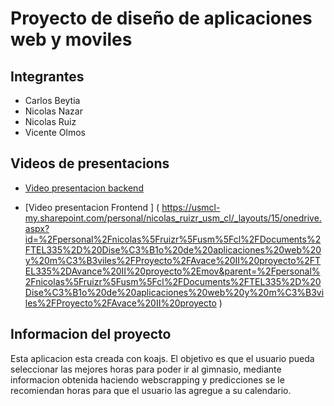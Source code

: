 # Proyecto de diseño de aplicaciones web y moviles

## Integrantes
 - Carlos Beytia
 - Nicolas Nazar
 - Nicolas Ruiz
 - Vicente Olmos
 
## Videos de presentacions
 - [Video presentacion backend ](https://usmcl-my.sharepoint.com/personal/nicolas_ruizr_usm_cl/_layouts/15/stream.aspx?id=%2Fpersonal%2Fnicolas_ruizr_usm_cl%2FDocuments%2FTEL335-%20Diseño%20de%20aplicaciones%20web%20y%20móviles%2FProyecto%2FAvance%20proyecto%2FAvance%20Proyecto-TEL335_Beytia-Nazar-Olmos-Ruiz%2Emov&ct=1683492623070&or=OWA-NT&cid=621030b2-5adc-3e32-76d5-9093d30a25cf&ga=1)

- [Video presentacion Frontend ] ( https://usmcl-my.sharepoint.com/personal/nicolas_ruizr_usm_cl/_layouts/15/onedrive.aspx?id=%2Fpersonal%2Fnicolas%5Fruizr%5Fusm%5Fcl%2FDocuments%2FTEL335%2D%20Dise%C3%B1o%20de%20aplicaciones%20web%20y%20m%C3%B3viles%2FProyecto%2FAvace%20II%20proyecto%2FTEL335%2DAvance%20II%20proyecto%2Emov&parent=%2Fpersonal%2Fnicolas%5Fruizr%5Fusm%5Fcl%2FDocuments%2FTEL335%2D%20Dise%C3%B1o%20de%20aplicaciones%20web%20y%20m%C3%B3viles%2FProyecto%2FAvace%20II%20proyecto )
 
## Informacion del proyecto
Esta aplicacion esta creada con koajs. El objetivo es que el usuario pueda seleccionar las mejores horas para poder ir al gimnasio, mediante informacion obtenida haciendo webscrapping y predicciones se le recomiendan horas para que el usuario las agregue a su calendario.
